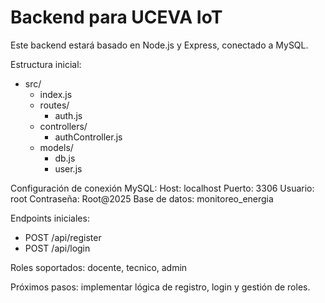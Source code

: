 # Backend para UCEVA IoT

Este backend estará basado en Node.js y Express, conectado a MySQL.

Estructura inicial:
- src/
  - index.js
  - routes/
    - auth.js
  - controllers/
    - authController.js
  - models/
    - db.js
    - user.js

Configuración de conexión MySQL:
Host: localhost
Puerto: 3306
Usuario: root
Contraseña: Root@2025
Base de datos: monitoreo_energia

Endpoints iniciales:
- POST /api/register
- POST /api/login

Roles soportados: docente, tecnico, admin

Próximos pasos: implementar lógica de registro, login y gestión de roles.
